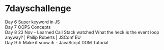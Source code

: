 # 7dayschallenge
Day 6 Super keyword in JS <br/>
Day 7 OOPS Concepts <br/>
Day 8 23 Nov - Learned Call Stack watched What the heck is the event loop anyway? | Philip Roberts | JSConf EU <br/>
Day 9 ❄ Make it snow ❄ - JavaScript DOM Tutorial

